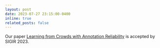```yaml
---
layout: post
date: 2023-07-27 23:15:00-0400
inline: true
related_posts: false
---
```


Our paper [Learning from Crowds with Annotation Reliability](https://dl.acm.org/doi/10.1145/3539618.3592007) is accepted by SIGIR 2023.
